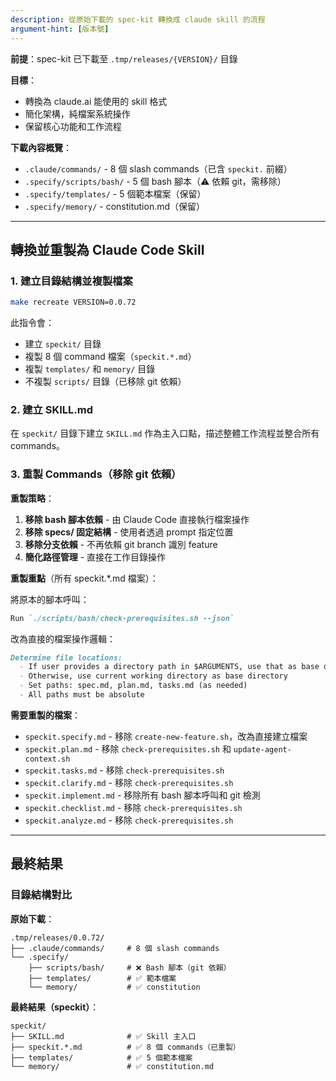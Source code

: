```yaml
---
description: 從原始下載的 spec-kit 轉換成 claude skill 的流程
argument-hint: [版本號]
---
```


**前提**：spec-kit 已下載至 `.tmp/releases/{VERSION}/` 目錄

**目標**：
- 轉換為 claude.ai 能使用的 skill 格式
- 簡化架構，純檔案系統操作
- 保留核心功能和工作流程

**下載內容概覽**：
- `.claude/commands/` - 8 個 slash commands（已含 `speckit.` 前綴）
- `.specify/scripts/bash/` - 5 個 bash 腳本（⚠️ 依賴 git，需移除）
- `.specify/templates/` - 5 個範本檔案（保留）
- `.specify/memory/` - constitution.md（保留）

---

## 轉換並重製為 Claude Code Skill

### 1. 建立目錄結構並複製檔案

```bash
make recreate VERSION=0.0.72
```

此指令會：
- 建立 `speckit/` 目錄
- 複製 8 個 command 檔案（`speckit.*.md`）
- 複製 `templates/` 和 `memory/` 目錄
- 不複製 `scripts/` 目錄（已移除 git 依賴）

### 2. 建立 SKILL.md

在 `speckit/` 目錄下建立 `SKILL.md` 作為主入口點，描述整體工作流程並整合所有 commands。

### 3. 重製 Commands（移除 git 依賴）

**重製策略**：
1. **移除 bash 腳本依賴** - 由 Claude Code 直接執行檔案操作
2. **移除 specs/ 固定結構** - 使用者透過 prompt 指定位置
3. **移除分支依賴** - 不再依賴 git branch 識別 feature
4. **簡化路徑管理** - 直接在工作目錄操作

**重製重點**（所有 speckit.*.md 檔案）：

將原本的腳本呼叫：
```markdown
Run `./scripts/bash/check-prerequisites.sh --json`
```

改為直接的檔案操作邏輯：
```markdown
Determine file locations:
  - If user provides a directory path in $ARGUMENTS, use that as base directory
  - Otherwise, use current working directory as base directory
  - Set paths: spec.md, plan.md, tasks.md (as needed)
  - All paths must be absolute
```

**需要重製的檔案**：
- `speckit.specify.md` - 移除 `create-new-feature.sh`，改為直接建立檔案
- `speckit.plan.md` - 移除 `check-prerequisites.sh` 和 `update-agent-context.sh`
- `speckit.tasks.md` - 移除 `check-prerequisites.sh`
- `speckit.clarify.md` - 移除 `check-prerequisites.sh`
- `speckit.implement.md` - 移除所有 bash 腳本呼叫和 git 檢測
- `speckit.checklist.md` - 移除 `check-prerequisites.sh`
- `speckit.analyze.md` - 移除 `check-prerequisites.sh`

---

## 最終結果

### 目錄結構對比

**原始下載**：
```
.tmp/releases/0.0.72/
├── .claude/commands/     # 8 個 slash commands
└── .specify/
    ├── scripts/bash/     # ❌ Bash 腳本（git 依賴）
    ├── templates/        # ✅ 範本檔案
    └── memory/           # ✅ constitution
```

**最終結果（speckit）**：
```
speckit/
├── SKILL.md              # ✅ Skill 主入口
├── speckit.*.md          # ✅ 8 個 commands（已重製）
├── templates/            # ✅ 5 個範本檔案
└── memory/               # ✅ constitution.md
```
